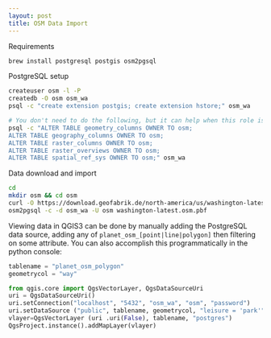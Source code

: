 ```yaml
---
layout: post
title: OSM Data Import
---
```


Requirements

```bash
brew install postgresql postgis osm2pgsql
```

PostgreSQL setup

```bash
createuser osm -l -P
createdb -O osm osm_wa
psql -c "create extension postgis; create extension hstore;" osm_wa

# You don't need to do the following, but it can help when this role is used for other services
psql -c "ALTER TABLE geometry_columns OWNER TO osm;
ALTER TABLE geography_columns OWNER TO osm;
ALTER TABLE raster_columns OWNER TO osm;
ALTER TABLE raster_overviews OWNER TO osm;
ALTER TABLE spatial_ref_sys OWNER TO osm;" osm_wa
```

Data download and import

```bash
cd
mkdir osm && cd osm
curl -O https://download.geofabrik.de/north-america/us/washington-latest.osm.pbf
osm2pgsql -c -d osm_wa -U osm washington-latest.osm.pbf
```

Viewing data in QGIS3 can be done by manually adding the PostgreSQL data source, adding any of `planet_osm_[point|line|polygon]` then filtering on some attribute. You can also accomplish this programmatically in the python console:

```python
tablename = "planet_osm_polygon"
geometrycol = "way"

from qgis.core import QgsVectorLayer, QgsDataSourceUri
uri = QgsDataSourceUri()
uri.setConnection("localhost", "5432", "osm_wa", "osm", "password")
uri.setDataSource ("public", tablename, geometrycol, "leisure = 'park'")
vlayer=QgsVectorLayer (uri .uri(False), tablename, "postgres")
QgsProject.instance().addMapLayer(vlayer)
```
